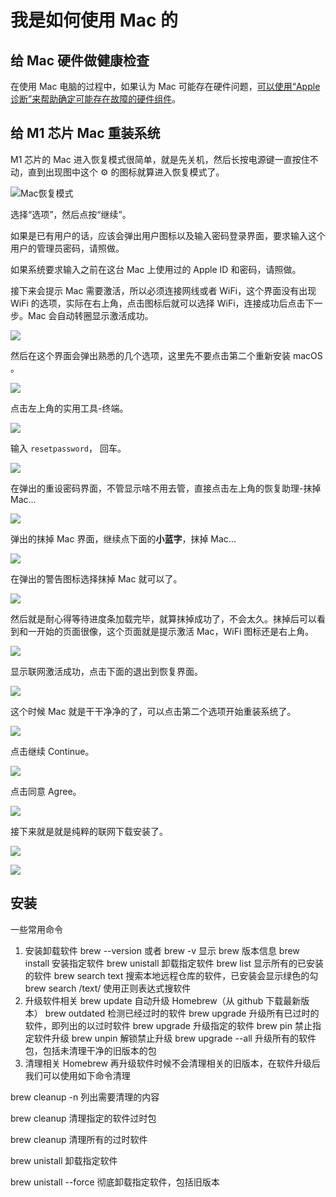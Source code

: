 # 我是如何使用 Mac 的<!-- omit in toc -->

## 给 Mac 硬件做健康检查

在使用 Mac 电脑的过程中，如果认为 Mac 可能存在硬件问题，[可以使用“Apple 诊断”来帮助确定可能存在故障的硬件组件](https://support.apple.com/zh-cn/HT202731)。

## 给 M1 芯片 Mac 重装系统

M1 芯片的 Mac 进入恢复模式很简单，就是先关机，然后长按电源键一直按住不动，直到出现图中这个 ⚙️ 的图标就算进入恢复模式了。

![Mac恢复模式](macos-monterey-as-recovery-options-selected.png)

选择“选项”，然后点按“继续”。

如果是已有用户的话，应该会弹出用户图标以及输入密码登录界面，要求输入这个用户的管理员密码，请照做。

如果系统要求输入之前在这台 Mac 上使用过的 Apple ID 和密码，请照做。

接下来会提示 Mac 需要激活，所以必须连接网线或者 WiFi，这个界面没有出现 WiFi 的选项，实际在右上角，点击图标后就可以选择 WiFi，连接成功后点击下一步。Mac 会自动转圈显示激活成功。

![](macos-refactor-wifi.jpg)

然后在这个界面会弹出熟悉的几个选项，这里先不要点击第二个重新安装 macOS 。

![](v2-29309a7989e2540f53a6a2df5c1cd20b_b.jpg)

点击左上角的实用工具-终端。

![](v2-a1aa6b7e0ed6662fb0e11b27647d4a1e_b.jpg)

输入 `resetpassword`， 回车。

![](v2-9135394786d6ffcdcecbcc4c45b6766a_b.jpg)

在弹出的重设密码界面，不管显示啥不用去管，直接点击左上角的恢复助理-抹掉 Mac...

![](v2-f8d4fa70e04f7fe4e3196cd246c93841_b.jpg)

弹出的抹掉 Mac 界面，继续点下面的**小蓝字**，抹掉 Mac...

![](v2-31f4da3d9f685a2c85c33308c134148b_b.jpg)

在弹出的警告图标选择抹掉 Mac 就可以了。

![](v2-c8cb18fe8160f0e94a5982587dc6e798_b.jpg)

然后就是耐心得等待进度条加载完毕，就算抹掉成功了，不会太久。抹掉后可以看到和一开始的页面很像，这个页面就是提示激活 Mac，WiFi 图标还是右上角。

![](v2-28c9fbf107d276dac10e9fb1279cee31_b.jpg)

显示联网激活成功，点击下面的退出到恢复界面。

![](v2-026637987676f06150d8fd0b85e9d5c9_b.jpg)

这个时候 Mac 就是干干净净的了，可以点击第二个选项开始重装系统了。

![](v2-64d677c2cba9435d8ef4ae0739e3f120_b.jpg)

点击继续 Continue。

![](v2-e25a684239f7cebe66bd6506fb8c146f_b.jpg)

点击同意 Agree。

![](v2-37c337d99cbb935efc78e70eb8d4107e_b.jpg)

接下来就是就是纯粹的联网下载安装了。

![](v2-2f869cb38468c98f4fbcbb75649d89cd_b.jpg)

![](v2-627d8b2b676b9b639fd1fe0954d4bc35_b.jpg)

## 安装

一些常用命令
1. 安装卸载软件
brew --version 或者 brew -v 显示 brew 版本信息
brew install <name> 安装指定软件
brew unistall <name> 卸载指定软件
brew list 显示所有的已安装的软件
brew search text 搜索本地远程仓库的软件，已安装会显示绿色的勾
brew search /text/ 使用正则表达式搜软件
2. 升级软件相关
brew update 自动升级 Homebrew（从 github 下载最新版本）
brew outdated 检测已经过时的软件
brew upgrade 升级所有已过时的软件，即列出的以过时软件
brew upgrade <formula> 升级指定的软件
brew pin <formula> 禁止指定软件升级
brew unpin <formula> 解锁禁止升级
brew upgrade --all 升级所有的软件包，包括未清理干净的旧版本的包
3. 清理相关
Homebrew 再升级软件时候不会清理相关的旧版本，在软件升级后我们可以使用如下命令清理

brew cleanup -n 列出需要清理的内容

brew cleanup <formula> 清理指定的软件过时包

brew cleanup 清理所有的过时软件

brew unistall <formula> 卸载指定软件

brew unistall <fromula> --force 彻底卸载指定软件，包括旧版本

